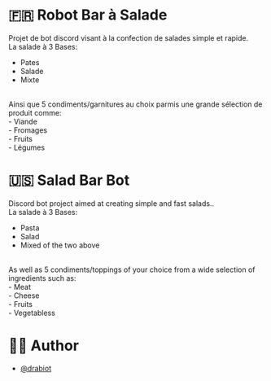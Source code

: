 # 🇫🇷 Robot Bar à Salade
Projet de bot discord visant à la confection de salades simple et rapide.<br />
La salade à 3 Bases:<br />
- Pates<br />
- Salade<br />
- Mixte<br />
<br />
Ainsi que 5 condiments/garnitures au choix parmis une grande sélection de produit comme:<br />
- Viande<br />
- Fromages<br />
- Fruits<br />
- Légumes<br />

# 🇺🇸 Salad Bar Bot
Discord bot project aimed at creating simple and fast salads..<br />
La salade à 3 Bases:<br />
- Pasta<br />
- Salad<br />
- Mixed of the two above<br />
<br />
As well as 5 condiments/toppings of your choice from a wide selection of ingredients such as:<br />
- Meat<br />
- Cheese<br />
- Fruits<br />
- Vegetabless<br />

# 👨‍💻 Author
- [@drabiot](https://github.com/drabiot)
